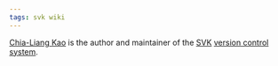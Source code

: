 ```yaml
---
tags: svk wiki
---
```


[Chia-Liang Kao](/wiki/Chia-Liang_Kao) is the author and maintainer of the [SVK](/wiki/SVK) [version control system](/wiki/version_control_system).
